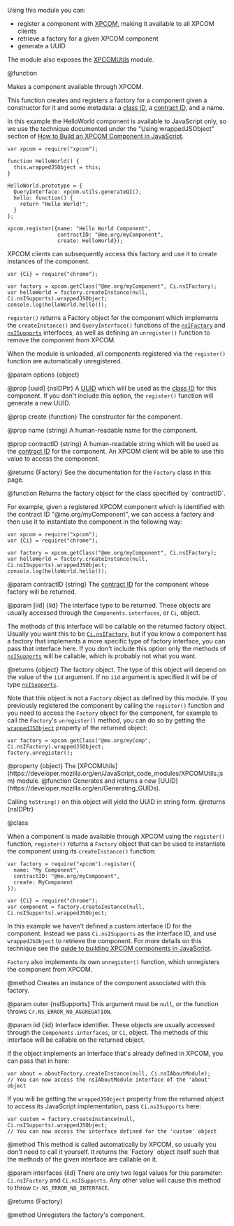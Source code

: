 Using this module you can:

* register a component with
[XPCOM](https://developer.mozilla.org/en/Creating_XPCOM_Components),
making it available to all XPCOM clients
* retrieve a factory for a given XPCOM component
* generate a UUID

The module also exposes the
[XPCOMUtils](https://developer.mozilla.org/en/JavaScript_code_modules/XPCOMUtils.jsm)
module.

<api name="register">
@function

Makes a component available through XPCOM.

This function creates and registers a factory for a component given a
constructor for it and some metadata: a
[class ID](https://developer.mozilla.org/en/Creating_XPCOM_Components/An_Overview_of_XPCOM#CID), a [contract ID](https://developer.mozilla.org/en/Creating_XPCOM_Components/An_Overview_of_XPCOM#Contract_ID),
and a name.

<span class="aside">In this example the HelloWorld component is available to JavaScript only, so we use the technique documented under the "Using wrappedJSObject" section of [How to Build an XPCOM Component in JavaScript](https://developer.mozilla.org/en/How_to_Build_an_XPCOM_Component_in_Javascript).</span>

    var xpcom = require("xpcom");

    function HelloWorld() {
      this.wrappedJSObject = this;
    }

    HelloWorld.prototype = {
      QueryInterface: xpcom.utils.generateQI(),
      hello: function() {
        return "Hello World!";
      }
    };

    xpcom.register({name: "Hello World Component",
                    contractID: "@me.org/myComponent",
                    create: HelloWorld});

XPCOM clients can subsequently access this factory and use it to create
instances of the component.

    var {Ci} = require("chrome");

    var factory = xpcom.getClass("@me.org/myComponent", Ci.nsIFactory);
    var helloWorld = factory.createInstance(null, Ci.nsISupports).wrappedJSObject;
    console.log(helloWorld.hello());

`register()` returns a Factory object for the component which implements
the `createInstance()` and `QueryInterface()` functions of the
[`nsIFactory`](https://developer.mozilla.org/en/XPCOM_Interface_Reference/nsIFactory) and
[`nsISupports`](https://developer.mozilla.org/en/XPCOM_Interface_Reference/nsISupports)
interfaces, as well as defining an `unregister()` function to remove the
component from XPCOM.

When the module is unloaded, all components registered via the `register()`
function are automatically unregistered.

@param options {object}

@prop [uuid] {nsIDPtr}
A [UUID](https://developer.mozilla.org/en/Generating_GUIDs) which will be
used as the
[class ID](https://developer.mozilla.org/en/Creating_XPCOM_Components/An_Overview_of_XPCOM#CID)
for this component. If you don't include this option, the `register()`
function will generate a new UUID.

@prop create {function}
The constructor for the component.

@prop name {string}
A human-readable name for the component.

@prop contractID {string}
A human-readable string which will be used as the
[contract ID](https://developer.mozilla.org/en/Creating_XPCOM_Components/An_Overview_of_XPCOM#Contract_ID)
for the component. An XPCOM client will be able to use this value to access
the component.

@returns {Factory}
See the documentation for the `Factory` class in this page.
</api>

<api name="getClass">
@function
Returns the factory object for the class specified by `contractID`.

For example, given a registered XPCOM component which is identified with
the contract ID "@me.org/myComponent", we can access a factory and then
use it to instantiate the component in the following way:

    var xpcom = require("xpcom");
    var {Ci} = require("chrome");

    var factory = xpcom.getClass("@me.org/myComponent", Ci.nsIFactory);
    var helloWorld = factory.createInstance(null, Ci.nsISupports).wrappedJSObject;
    console.log(helloWorld.hello());

@param contractID {string}
The
[contract ID](https://developer.mozilla.org/en/Creating_XPCOM_Components/An_Overview_of_XPCOM#Contract_ID)
for the component whose factory will be returned.

@param [iid] {iid}
The interface type to be returned. These objects are usually accessed through
the `Components.interfaces`, or `Ci`, object.

The methods of this interface will be callable on the returned factory object.
Usually you want this to be
[`Ci.nsIFactory`](https://developer.mozilla.org/En/nsIFactory), but if you know
a component has a factory that implements a more specific type of factory
interface, you can pass that interface here.  If you don't include this option
only the methods of
[`nsISupports`](https://developer.mozilla.org/En/NsISupports)
will be callable, which is probably not what you want.

@returns {object}
The factory object. The type of this object will depend on the value of the
`iid` argument. If no `iid` argument is specified it will be of type
[`nsISupports`](https://developer.mozilla.org/En/NsISupports).

Note that this object is not a `Factory` object as defined by this module.
If you previously registered the component by calling the `register()`
function and you need to access the `Factory` object for the component, for
example to call the `Factory`'s `unregister()` method, you can do so by
getting the
[`wrappedJSObject`](https://developer.mozilla.org/en/wrappedJSObject)
property of the returned object:

    var factory = xpcom.getClass("@me.org/myComp", Ci.nsIFactory).wrappedJSObject;
    factory.unregister();

</api>

<api name="utils">
@property {object}
The
[XPCOMUtils](https://developer.mozilla.org/en/JavaScript_code_modules/XPCOMUtils.jsm)
module.
</api>

<api name="makeUuid">
@function
Generates and returns a new
[UUID](https://developer.mozilla.org/en/Generating_GUIDs).

Calling `toString()` on this object will yield the UUID in string form.
@returns {nsIDPtr}
</api>

<api name="Factory">
@class

When a component is made available through XPCOM using the `register()`
function, `register()` returns a `Factory` object that can be used to
instantiate the component using its `createInstance()` function:

    var factory = require("xpcom").register({
      name: "My Component",
      contractID: "@me.org/myComponent",
      create: MyComponent
    });

    var {Ci} = require("chrome");
    var component = factory.createInstance(null, Ci.nsISupports).wrappedJSObject;

In this example we haven't defined a custom interface ID for the component.
Instead we pass `Ci.nsISupports` as the interface ID, and use `wrappedJSObject`
to retrieve the component. For more details on this technique see the
[guide to building XPCOM components in JavaScript](https://developer.mozilla.org/en/How_to_Build_an_XPCOM_Component_in_Javascript).

`Factory` also implements its own `unregister()` function,
which unregisters the component from XPCOM.

<api name="createInstance">
@method
Creates an instance of the component associated with this factory.

@param outer {nsISupports}
This argument must be `null`, or the function throws
`Cr.NS_ERROR_NO_AGGREGATION`.

@param iid {iid}
Interface identifier. These objects are usually accessed through
the `Components.interfaces`, or `Ci`, object. The methods of this
interface will be callable on the returned object.

If the object implements an interface that's already defined in XPCOM, you
can pass that in here:

    var about = aboutFactory.createInstance(null, Ci.nsIAboutModule);
    // You can now access the nsIAboutModule interface of the 'about' object

If you will be getting the `wrappedJSObject` property from the returned
object to access its JavaScript implementation, pass `Ci.nsISupports` here:

    var custom = factory.createInstance(null, Ci.nsISupports).wrappedJSObject;
    // You can now access the interface defined for the 'custom' object

</api>

<api name="QueryInterface">
@method
This method is called automatically by XPCOM, so usually you don't need
to call it yourself.  It returns the `Factory` object itself such that the
methods of the given interface are callable on it.

@param interfaces {iid}
There are only two legal values for this parameter: `Ci.nsIFactory` and
`Ci.nsISupports`.  Any other value will cause this method to throw
`Cr.NS_ERROR_NO_INTERFACE`.

@returns {Factory}
</api>

<api name="unregister">
@method
Unregisters the factory's component.
</api>

</api>
